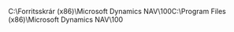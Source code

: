 <span data-ttu-id="ed8c7-101">C:\\Forritsskrár \(x86\)\\Microsoft Dynamics NAV\\100</span><span class="sxs-lookup"><span data-stu-id="ed8c7-101">C:\\Program Files \(x86\)\\Microsoft Dynamics NAV\\100</span></span>